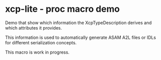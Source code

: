 # xcp-lite - proc macro demo

Demo that show which information the XcpTypeDescription derives and which attributes it provides.  

This information is used to automatically generate ASAM A2L files or IDLs for different serialization concepts.

This macro is work in progress.
